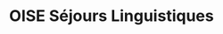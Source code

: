 ---
title: "OISE Séjours Linguistiques"
url: /versailles/oise-sejours-linguistiques/
shop: agence de voyage
---